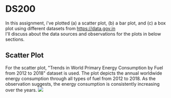 # DS200
In this assignment, i've plotted (a) a scatter plot, (b) a bar plot, and (c) a box plot using different datasets from https://data.gov.in<br/>
I'll discuss about the data sources and observations for the plots in below sections.

## Scatter Plot
For the scatter plot, "Trends in World Primary Energy Consumption by Fuel from 2012 to 2018" dataset is used. The plot depicts the annual worldwide energy consumption through all types of fuel from 2012 to 2018. As the observation suggests, the energy consumption is consistently increasing over the years.
![](https://github.com/sunnyanand8651/DS200/Scatter-Plot.png)
